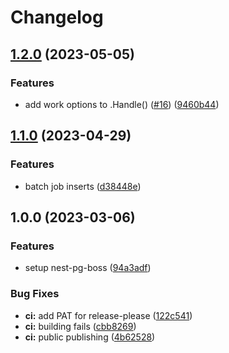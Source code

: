 # Changelog

## [1.2.0](https://github.com/apricote/nest-pg-boss/compare/v1.1.0...v1.2.0) (2023-05-05)


### Features

* add work options to .Handle() ([#16](https://github.com/apricote/nest-pg-boss/issues/16)) ([9460b44](https://github.com/apricote/nest-pg-boss/commit/9460b44ce951d46ccacf96e01e3dc6b6e7e2636c))

## [1.1.0](https://github.com/apricote/nest-pg-boss/compare/v1.0.0...v1.1.0) (2023-04-29)


### Features

* batch job inserts ([d38448e](https://github.com/apricote/nest-pg-boss/commit/d38448eee8f74b6f9783b0774922997cc98e4635))

## 1.0.0 (2023-03-06)


### Features

* setup nest-pg-boss ([94a3adf](https://github.com/apricote/nest-pg-boss/commit/94a3adfd748a45dd42f4e7df30ddddbbcaf529b7))


### Bug Fixes

* **ci:** add PAT for release-please ([122c541](https://github.com/apricote/nest-pg-boss/commit/122c54159f2aa5ab2462d6c0a978b433b092a174))
* **ci:** building fails ([cbb8269](https://github.com/apricote/nest-pg-boss/commit/cbb826953a729c75da059428ac4782e3a1386034))
* **ci:** public publishing ([4b62528](https://github.com/apricote/nest-pg-boss/commit/4b62528f0820d0ad23be8174df863a119d309812))
